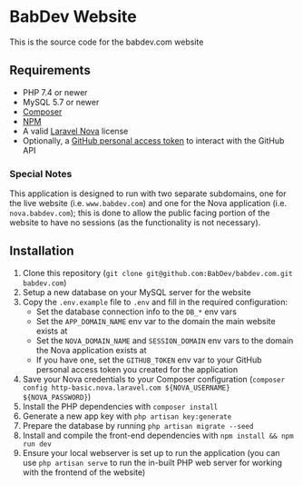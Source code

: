 # BabDev Website

This is the source code for the babdev.com website

## Requirements

- PHP 7.4 or newer
- MySQL 5.7 or newer
- [Composer](https://getcomposer.org/download/)
- [NPM](https://docs.npmjs.com/downloading-and-installing-node-js-and-npm)
- A valid [Laravel Nova](https://nova.laravel.com) license
- Optionally, a [GitHub personal access token](https://help.github.com/en/github/authenticating-to-github/creating-a-personal-access-token-for-the-command-line) to interact with the GitHub API

### Special Notes

This application is designed to run with two separate subdomains, one for the live website (i.e. `www.babdev.com`) and one for the Nova application (i.e. `nova.babdev.com`); this is done to allow the public facing portion of the website to have no sessions (as the functionality is not necessary).

## Installation

1. Clone this repository (`git clone git@github.com:BabDev/babdev.com.git babdev.com`)
2. Setup a new database on your MySQL server for the website
3. Copy the `.env.example` file to `.env` and fill in the required configuration:
    - Set the database connection info to the `DB_*` env vars
    - Set the `APP_DOMAIN_NAME` env var to the domain the main website exists at
    - Set the `NOVA_DOMAIN_NAME` and `SESSION_DOMAIN` env vars to the domain the Nova application exists at
    - If you have one, set the `GITHUB_TOKEN` env var to your GitHub personal access token you created for the application
4. Save your Nova credentials to your Composer configuration (`composer config http-basic.nova.laravel.com ${NOVA_USERNAME} ${NOVA_PASSWORD}`)
5. Install the PHP dependencies with `composer install`
6. Generate a new app key with `php artisan key:generate`
7. Prepare the database by running `php artisan migrate --seed`
8. Install and compile the front-end dependencies with `npm install && npm run dev`
9. Ensure your local webserver is set up to run the application (you can use `php artisan serve` to run the in-built PHP web server for working with the frontend of the website)
